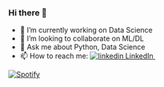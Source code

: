 ### Hi there 👋

- 🔭 I’m currently working on Data Science
- 👯 I’m looking to collaborate on ML/DL
- 💬 Ask me about Python, Data Science
- 📫 How to reach me:   <a href="https://www.linkedin.com/in/arunkothari84" rel="nofollow noreferrer">
    <img src="https://i.stack.imgur.com/gVE0j.png" alt="linkedin"> LinkedIn
  </a> &nbsp;


[![Spotify](https://novatorem.arunkothari84.vercel.app/api/spotify)](https://open.spotify.com/user/arunkothari84)

<!--
**arunkothari84/arunkothari84** is a ✨ _special_ ✨ repository because its `README.md` (this file) appears on your GitHub profile.

Here are some ideas to get you started:


- 🌱 I’m currently learning 

- 🤔 I’m looking for help with ...


- 😄 Pronouns: ...
- ⚡ Fun fact: ...
-->
